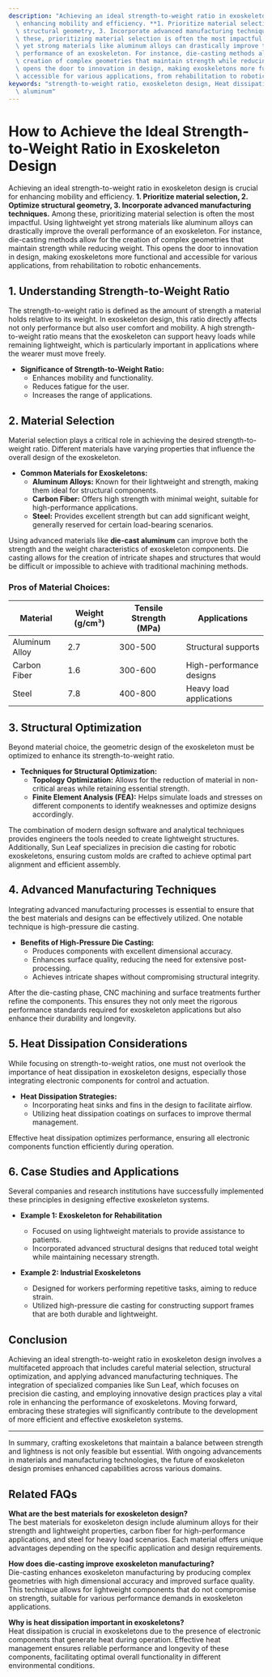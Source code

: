 ```yaml
---
description: "Achieving an ideal strength-to-weight ratio in exoskeleton design is crucial for\
  \ enhancing mobility and efficiency. **1. Prioritize material selection, 2. Optimize\
  \ structural geometry, 3. Incorporate advanced manufacturing techniques.** Among\
  \ these, prioritizing material selection is often the most impactful. Using lightweight\
  \ yet strong materials like aluminum alloys can drastically improve the overall\
  \ performance of an exoskeleton. For instance, die-casting methods allow for the\
  \ creation of complex geometries that maintain strength while reducing weight. This\
  \ opens the door to innovation in design, making exoskeletons more functional and\
  \ accessible for various applications, from rehabilitation to robotic enhancements."
keywords: "strength-to-weight ratio, exoskeleton design, Heat dissipation performance, Die-cast\
  \ aluminum"
---
```

# How to Achieve the Ideal Strength-to-Weight Ratio in Exoskeleton Design

Achieving an ideal strength-to-weight ratio in exoskeleton design is crucial for enhancing mobility and efficiency. **1. Prioritize material selection, 2. Optimize structural geometry, 3. Incorporate advanced manufacturing techniques.** Among these, prioritizing material selection is often the most impactful. Using lightweight yet strong materials like aluminum alloys can drastically improve the overall performance of an exoskeleton. For instance, die-casting methods allow for the creation of complex geometries that maintain strength while reducing weight. This opens the door to innovation in design, making exoskeletons more functional and accessible for various applications, from rehabilitation to robotic enhancements.

## 1. Understanding Strength-to-Weight Ratio

The strength-to-weight ratio is defined as the amount of strength a material holds relative to its weight. In exoskeleton design, this ratio directly affects not only performance but also user comfort and mobility. A high strength-to-weight ratio means that the exoskeleton can support heavy loads while remaining lightweight, which is particularly important in applications where the wearer must move freely.

- **Significance of Strength-to-Weight Ratio:**
  - Enhances mobility and functionality.
  - Reduces fatigue for the user.
  - Increases the range of applications.

## 2. Material Selection

Material selection plays a critical role in achieving the desired strength-to-weight ratio. Different materials have varying properties that influence the overall design of the exoskeleton. 

- **Common Materials for Exoskeletons:**
  - **Aluminum Alloys:** Known for their lightweight and strength, making them ideal for structural components.
  - **Carbon Fiber:** Offers high strength with minimal weight, suitable for high-performance applications.
  - **Steel:** Provides excellent strength but can add significant weight, generally reserved for certain load-bearing scenarios.
  
Using advanced materials like **die-cast aluminum** can improve both the strength and the weight characteristics of exoskeleton components. Die casting allows for the creation of intricate shapes and structures that would be difficult or impossible to achieve with traditional machining methods.

### Pros of Material Choices:
| Material        | Weight (g/cm³) | Tensile Strength (MPa) | Applications                |
|------------------|----------------|-------------------------|-----------------------------|
| Aluminum Alloy    | 2.7            | 300-500                 | Structural supports          |
| Carbon Fiber      | 1.6            | 300-600                 | High-performance designs     |
| Steel             | 7.8            | 400-800                 | Heavy load applications      |

## 3. Structural Optimization

Beyond material choice, the geometric design of the exoskeleton must be optimized to enhance its strength-to-weight ratio. 

- **Techniques for Structural Optimization:**
  - **Topology Optimization:** Allows for the reduction of material in non-critical areas while retaining essential strength.
  - **Finite Element Analysis (FEA):** Helps simulate loads and stresses on different components to identify weaknesses and optimize designs accordingly.

The combination of modern design software and analytical techniques provides engineers the tools needed to create lightweight structures. Additionally, Sun Leaf specializes in precision die casting for robotic exoskeletons, ensuring custom molds are crafted to achieve optimal part alignment and efficient assembly.

## 4. Advanced Manufacturing Techniques

Integrating advanced manufacturing processes is essential to ensure that the best materials and designs can be effectively utilized. One notable technique is high-pressure die casting.

- **Benefits of High-Pressure Die Casting:**
  - Produces components with excellent dimensional accuracy.
  - Enhances surface quality, reducing the need for extensive post-processing.
  - Achieves intricate shapes without compromising structural integrity.

After the die-casting phase, CNC machining and surface treatments further refine the components. This ensures they not only meet the rigorous performance standards required for exoskeleton applications but also enhance their durability and longevity.

## 5. Heat Dissipation Considerations

While focusing on strength-to-weight ratios, one must not overlook the importance of heat dissipation in exoskeleton designs, especially those integrating electronic components for control and actuation.

- **Heat Dissipation Strategies:**
  - Incorporating heat sinks and fins in the design to facilitate airflow.
  - Utilizing heat dissipation coatings on surfaces to improve thermal management.

Effective heat dissipation optimizes performance, ensuring all electronic components function efficiently during operation.

## 6. Case Studies and Applications

Several companies and research institutions have successfully implemented these principles in designing effective exoskeleton systems.

- **Example 1: Exoskeleton for Rehabilitation**
  - Focused on using lightweight materials to provide assistance to patients.
  - Incorporated advanced structural designs that reduced total weight while maintaining necessary strength.

- **Example 2: Industrial Exoskeletons**
  - Designed for workers performing repetitive tasks, aiming to reduce strain.
  - Utilized high-pressure die casting for constructing support frames that are both durable and lightweight.

## Conclusion

Achieving an ideal strength-to-weight ratio in exoskeleton design involves a multifaceted approach that includes careful material selection, structural optimization, and applying advanced manufacturing techniques. The integration of specialized companies like Sun Leaf, which focuses on precision die casting, and employing innovative design practices play a vital role in enhancing the performance of exoskeletons. Moving forward, embracing these strategies will significantly contribute to the development of more efficient and effective exoskeleton systems.

---

In summary, crafting exoskeletons that maintain a balance between strength and lightness is not only feasible but essential. With ongoing advancements in materials and manufacturing technologies, the future of exoskeleton design promises enhanced capabilities across various domains.

## Related FAQs

**What are the best materials for exoskeleton design?**  
The best materials for exoskeleton design include aluminum alloys for their strength and lightweight properties, carbon fiber for high-performance applications, and steel for heavy load scenarios. Each material offers unique advantages depending on the specific application and design requirements.

**How does die-casting improve exoskeleton manufacturing?**  
Die-casting enhances exoskeleton manufacturing by producing complex geometries with high dimensional accuracy and improved surface quality. This technique allows for lightweight components that do not compromise on strength, suitable for various performance demands in exoskeleton applications.

**Why is heat dissipation important in exoskeletons?**  
Heat dissipation is crucial in exoskeletons due to the presence of electronic components that generate heat during operation. Effective heat management ensures reliable performance and longevity of these components, facilitating optimal overall functionality in different environmental conditions.
